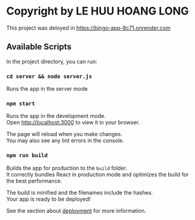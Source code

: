 # Copyright by LE HUU HOANG LONG

This project was deloyed in https://bingo-app-8c71.onrender.com

## Available Scripts

In the project directory, you can run:

### `cd server && node server.js`

Runs the app in the server mode

### `npm start`

Runs the app in the development mode.\
Open [http://localhost:3000](http://localhost:3000) to view it in your browser.

The page will reload when you make changes.\
You may also see any lint errors in the console.

### `npm run build`

Builds the app for production to the `build` folder.\
It correctly bundles React in production mode and optimizes the build for the best performance.

The build is minified and the filenames include the hashes.\
Your app is ready to be deployed!

See the section about [deployment](https://facebook.github.io/create-react-app/docs/deployment) for more information.

